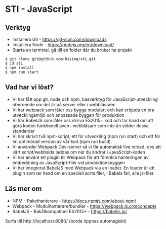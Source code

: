 # STI - JavaScript

## Verktyg

- Installera Git - https://git-scm.com/downloads
- Installera Node - https://nodejs.org/en/download/
- Starta en terminal, gå till en folder där du brukar ha projekt
 
```
$ git clone git@github.com:hising/sti.git
$ cd sti
$ npm install
$ npm run start
```

## Vad har vi löst?

- Vi har fått upp git, node och npm, basverktyg för JavaScript-utveckling oberoende om det är på server eller i webbläsaren
- Vi har webpack som låter oss bygga modulärt och kan erbjuda en bra utvecklingsmiljö och anpassade byggen för produktion
- Vi har BabelJS som låter oss skriva ES2015+ kod och tar hand om att göra koden funktionell även i webbläsare som inte än stöder dessa standarder
- Vi har skrivit två npm-script, ett för utveckling (npm run start) och ett för en optimerad version av vår kod (npm run build).
- Vi använder Webpack Dev-server så vi får automatisk live reload, dvs att vårt script/webbsida laddas om när du ändrar i JavaScript-koden
- Vi har använt ett plugin till Webpack för att förenkla hanteringen av embeddning av JavaScript-filer vid produktionsbyggen
- Vi har integrerat BabelJS med Webpack via en loader. En loader är ett plugin som tar hand om en speciell sorts filer, i Babels fall, alla js-filer.

## Läs mer om

- NPM - Pakethanterare - https://docs.npmjs.com/about-npm/
- Webpack - Modulhanterare/bundler - https://webpack.js.org/concepts
- BabelJS - Bakåtkompatibel ES2015+ - https://babeljs.io/

Surfa till http://localhost:8080/ (borde öppnas automagiskt)

